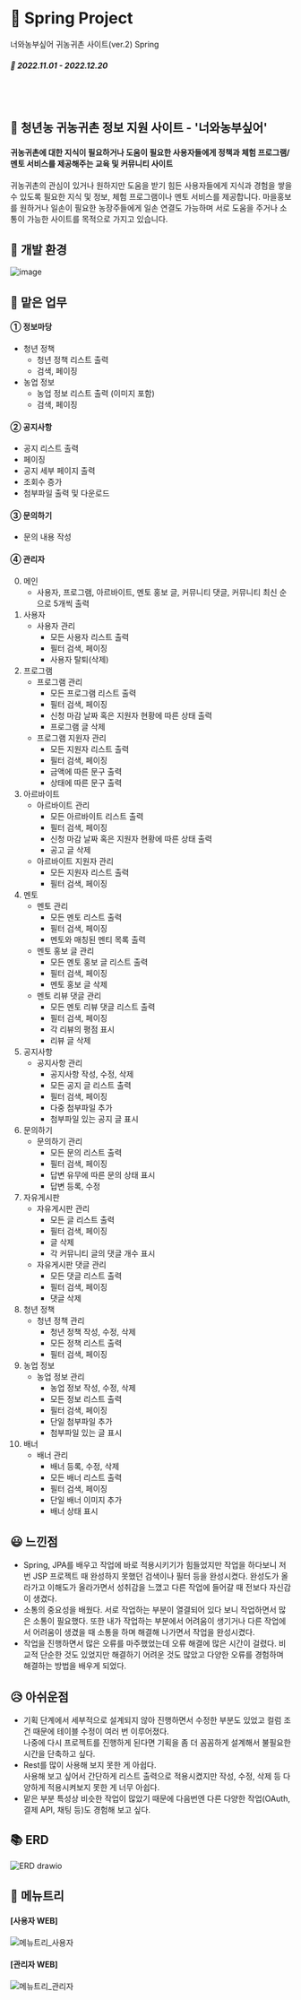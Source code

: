 # 🌾 Spring Project
너와농부싶어 귀농귀촌 사이트(ver.2) Spring
##### 📆 2022.11.01 - 2022.12.20
<br><br>

## 📢 청년농 귀농귀촌 정보 지원 사이트 - '너와농부싶어'
#### 귀농귀촌에 대한 지식이 필요하거나 도움이 필요한 사용자들에게 정책과 체험 프로그램/멘토 서비스를 제공해주는 교육 및 커뮤니티 사이트
귀농귀촌의 관심이 있거나 원하지만 도움을 받기 힘든 사용자들에게 지식과 경험을 쌓을 수 있도록 필요한 지식 및 정보, 체험 프로그램이나 멘토 서비스를 제공합니다.
마을홍보를 원하거나 일손이 필요한 농장주들에게 일손 연결도 가능하며 서로 도움을 주거나 소통이 가능한 사이트를 목적으로 가지고 있습니다.

## 🔧 개발 환경
![image](https://user-images.githubusercontent.com/109490411/210180788-c149ad45-52c8-4988-8171-9aca287ddf55.png)


## 📌 맡은 업무

#### ① 정보마당
- 청년 정책
    - 청년 정책 리스트 출력
    - 검색, 페이징
- 농업 정보
    - 농업 정보 리스트 출력 (이미지 포함)
    - 검색, 페이징
    
#### ② 공지사항
  - 공지 리스트 출력
  - 페이징
  - 공지 세부 페이지 출력
  - 조회수 증가
  - 첨부파일 출력 및 다운로드

#### ③ 문의하기
  - 문의 내용 작성

#### ④ 관리자
0. 메인
    - 사용자, 프로그램, 아르바이트, 멘토 홍보 글, 커뮤니티 댓글, 커뮤니티 최신 순으로 5개씩 출력
1. 사용자
    - 사용자 관리
      - 모든 사용자 리스트 출력
      - 필터 검색, 페이징
      - 사용자 탈퇴(삭제)
2. 프로그램
    - 프로그램 관리
      - 모든 프로그램 리스트 출력
      - 필터 검색, 페이징
      - 신청 마감 날짜 혹은 지원자 현황에 따른 상태 출력
      - 프로그램 글 삭제
    - 프로그램 지원자 관리
      - 모든 지원자 리스트 출력
      - 필터 검색, 페이징
      - 금액에 따른 문구 출력
      - 상태에 따른 문구 출력
3. 아르바이트
    - 아르바이트 관리
      - 모든 아르바이트 리스트 출력
      - 필터 검색, 페이징
      - 신청 마감 날짜 혹은 지원자 현황에 따른 상태 출력
      - 공고 글 삭제
    - 아르바이트 지원자 관리
      - 모든 지원자 리스트 출력
      - 필터 검색, 페이징
 4. 멘토
    - 멘토 관리
      - 모든 멘토 리스트 출력
      - 필터 검색, 페이징
      - 멘토와 매칭된 멘티 목록 출력
    - 멘토 홍보 글 관리
      - 모든 멘토 홍보 글 리스트 출력
      - 필터 검색, 페이징
      - 멘토 홍보 글 삭제
    - 멘토 리뷰 댓글 관리
      - 모든 멘토 리뷰 댓글 리스트 출력
      - 필터 검색, 페이징
      - 각 리뷰의 평점 표시
      - 리뷰 글 삭제
 5. 공지사항
    - 공지사항 관리
      - 공지사항 작성, 수정, 삭제
      - 모든 공지 글 리스트 출력
      - 필터 검색, 페이징
      - 다중 첨부파일 추가
      - 첨부파일 있는 공지 글 표시
 6. 문의하기
    - 문의하기 관리
      - 모든 문의 리스트 출력
      - 필터 검색, 페이징
      - 답변 유무에 따른 문의 상태 표시
      - 답변 등록, 수정
 7. 자유게시판
    - 자유게시판 관리
      - 모든 글 리스트 출력
      - 필터 검색, 페이징
      - 글 삭제
      - 각 커뮤니티 글의 댓글 개수 표시
    - 자유게시판 댓글 관리
      - 모든 댓글 리스트 출력
      - 필터 검색, 페이징
      - 댓글 삭제
 8. 청년 정책
    - 청년 정책 관리
      - 청년 정책 작성, 수정, 삭제
      - 모든 정책 리스트 출력
      - 필터 검색, 페이징
 9. 농업 정보
    - 농업 정보 관리
      - 농업 정보 작성, 수정, 삭제
      - 모든 정보 리스트 출력
      - 필터 검색, 페이징
      - 단일 첨부파일 추가
      - 첨부파일 있는 글 표시
 9. 배너
    - 배너 관리
      - 배너 등록, 수정, 삭제
      - 모든 배너 리스트 출력
      - 필터 검색, 페이징
      - 단일 배너 이미지 추가
      - 배너 상태 표시
  

## 😃 느낀점
- Spring, JPA를 배우고 작업에 바로 적용시키기가 힘들었지만 작업을 하다보니 저번 JSP 프로젝트 때 완성하지 못했던 검색이나 필터 등을 완성시켰다.
완성도가 올라가고 이해도가 올라가면서 성취감을 느꼈고 다른 작업에 들어갈 때 전보다 자신감이 생겼다.
- 소통의 중요성을 배웠다.
서로 작업하는 부분이 열결되어 있다 보니 작업하면서 많은 소통이 필요했다. 또한 내가 작업하는 부분에서 어려움이 생기거나 다른 작업에서 어려움이 생겼을 때 소통을 하며 해결해 나가면서 작업을 완성시켰다.
- 작업을 진행하면서 많은 오류를 마주했었는데 오류 해결에 많은 시간이 걸렸다.
비교적 단순한 것도 있었지만 해결하기 어려운 것도 많았고 다양한 오류를 경험하며 해결하는 방법을 배우게 되었다.

## 😥 아쉬운점
- 기획 단계에서 세부적으로 설계되지 않아 진행하면서 수정한 부분도 있었고 컬럼 조건 때문에 테이블 수정이 여러 번 이루어졌다.<br>
나중에 다시 프로젝트를 진행하게 된다면 기획을 좀 더 꼼꼼하게 설계해서 불필요한 시간을 단축하고 싶다.<br>
- Rest를 많이 사용해 보지 못한 게 아쉽다.<br>
사용해 보고 싶어서 간단하게 리스트 출력으로 적용시켰지만 작성, 수정, 삭제 등 다양하게 적용시켜보지 못한 게 너무 아쉽다.
- 맡은 부분 특성상 비슷한 작업이 많았기 때문에 다음번엔 다른 다양한 작업(OAuth, 결제 API, 채팅 등)도 경험해 보고 싶다.


## 📚 ERD
![ERD drawio](https://user-images.githubusercontent.com/109490411/210175125-f1092cfd-668b-497a-87f3-bd1bf1dd389f.png)

## 👀 메뉴트리
#### [사용자 WEB]
![메뉴트리_사용자](https://user-images.githubusercontent.com/109490411/210175457-2cb281cf-0ca6-4171-b2be-db97c293c005.png)


#### [관리자 WEB]
![메뉴트리_관리자](https://user-images.githubusercontent.com/109490411/210175458-66f19f8f-0cb2-41fc-b57c-a7c37bf434a1.png)

